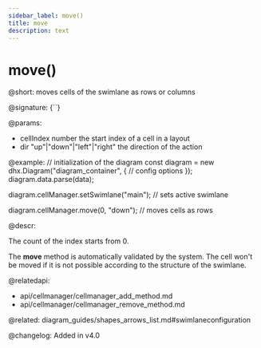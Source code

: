 ```yaml
---
sidebar_label: move()
title: move
description: text
---
```


# move()

@short: moves cells of the swimlane as rows or columns

@signature: {``}

@params:
- cellIndex     number                          the start index of a cell in a layout
- dir           "up"|"down"|"left"|"right"      the direction of the action

@example:
// initialization of the diagram
const diagram = new dhx.Diagram("diagram_container", {
    // config options
});
diagram.data.parse(data);

diagram.cellManager.setSwimlane("main"); // sets active swimlane

diagram.cellManager.move(0, "down"); // moves cells as rows

@descr:

The count of the index starts from 0.

The **move** method is automatically validated by the system. The cell won't be moved if it is not possible according to the structure of the swimlane.

@relatedapi:
- api/cellmanager/cellmanager_add_method.md
- api/cellmanager/cellmanager_remove_method.md

@related: diagram_guides/shapes_arrows_list.md#swimlaneconfiguration

@changelog:
Added in v4.0

